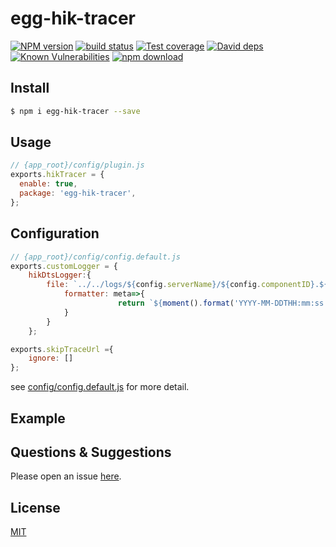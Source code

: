 # egg-hik-tracer

[![NPM version][npm-image]][npm-url]
[![build status][travis-image]][travis-url]
[![Test coverage][codecov-image]][codecov-url]
[![David deps][david-image]][david-url]
[![Known Vulnerabilities][snyk-image]][snyk-url]
[![npm download][download-image]][download-url]

[npm-image]: https://img.shields.io/npm/v/egg-hik-tracer.svg?style=flat-square
[npm-url]: https://npmjs.org/package/egg-hik-tracer
[travis-image]: https://img.shields.io/travis/eggjs/egg-hik-tracer.svg?style=flat-square
[travis-url]: https://travis-ci.org/eggjs/egg-hik-tracer
[codecov-image]: https://img.shields.io/codecov/c/github/eggjs/egg-hik-tracer.svg?style=flat-square
[codecov-url]: https://codecov.io/github/eggjs/egg-hik-tracer?branch=master
[david-image]: https://img.shields.io/david/eggjs/egg-hik-tracer.svg?style=flat-square
[david-url]: https://david-dm.org/eggjs/egg-hik-tracer
[snyk-image]: https://snyk.io/test/npm/egg-hik-tracer/badge.svg?style=flat-square
[snyk-url]: https://snyk.io/test/npm/egg-hik-tracer
[download-image]: https://img.shields.io/npm/dm/egg-hik-tracer.svg?style=flat-square
[download-url]: https://npmjs.org/package/egg-hik-tracer

<!--
Description here.
-->

## Install

```bash
$ npm i egg-hik-tracer --save
```

## Usage

```js
// {app_root}/config/plugin.js
exports.hikTracer = {
  enable: true,
  package: 'egg-hik-tracer',
};
```

## Configuration

```js
// {app_root}/config/config.default.js
exports.customLogger = {
    hikDtsLogger:{
        file: `../../logs/${config.serverName}/${config.componentID}.${config.serverName}.dts.log`,
            formatter: meta=>{
                        return `${moment().format('YYYY-MM-DDTHH:mm:ss.SSSZ')} [${meta.pid}] ${meta.message}`;
            }
        }
    };

exports.skipTraceUrl ={
    ignore: []
};
```

see [config/config.default.js](config/config.default.js) for more detail.

## Example

<!-- example here -->

## Questions & Suggestions

Please open an issue [here](https://github.com/eggjs/egg/issues).

## License

[MIT](LICENSE)
